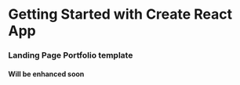 # Getting Started with Create React App

### Landing Page Portfolio template 

#### Will be enhanced soon 

